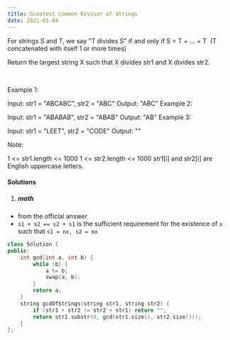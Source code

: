 ```yaml
---
title: Greatest Common Divisor of Strings
date: 2021-01-04
---
```

For strings S and T, we say "T divides S" if and only if S = T + ... + T  (T concatenated with itself 1 or more times)

Return the largest string X such that X divides str1 and X divides str2.

 

Example 1:

Input: str1 = "ABCABC", str2 = "ABC"
Output: "ABC"
Example 2:

Input: str1 = "ABABAB", str2 = "ABAB"
Output: "AB"
Example 3:

Input: str1 = "LEET", str2 = "CODE"
Output: ""
 

Note:

1 <= str1.length <= 1000
1 <= str2.length <= 1000
str1[i] and str2[i] are English uppercase letters.

#### Solutions

1. ##### math

- from the official answer
- `s1 + s2 == s2 + s1` is the sufficient requirement for the existence of `x` such that `s1 = nx, s2 = mx`


```cpp
class Solution {
public:
    int gcd(int a, int b) {
        while (b) {
            a %= b;
            swap(a, b);
        }
        return a;
    }
    string gcdOfStrings(string str1, string str2) {
        if (str1 + str2 != str2 + str1) return "";
        return str1.substr(0, gcd(str1.size(), str2.size()));
    }
};
```

